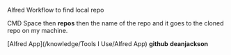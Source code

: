 Alfred Workflow to find local repo

CMD Space then **repos** then the name of the repo and it goes to the cloned repo on my machine.


[Alfred App](/knowledge/Tools I Use/Alfred App) **github** **deanjackson**

